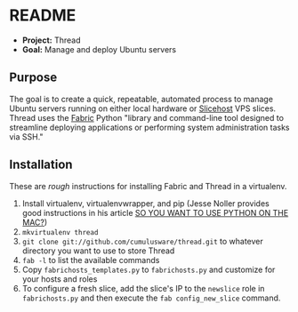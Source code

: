 # README #

* **Project:** Thread
* **Goal:** Manage and deploy Ubuntu servers

## Purpose ##

The goal is to create a quick, repeatable, automated process to manage Ubuntu servers running on either local hardware or [Slicehost][] VPS slices. Thread uses the [Fabric][] Python "library and command-line tool designed to streamline deploying applications or performing system administration tasks via SSH."

## Installation ##

These are *rough* instructions for installing Fabric and Thread in a virtualenv.

1. Install virtualenv, virtualenvwrapper, and pip (Jesse Noller provides good instructions in his article [SO YOU WANT TO USE PYTHON ON THE MAC?][noller-python])
2. `mkvirtualenv thread`
3. `git clone git://github.com/cumulusware/thread.git` to whatever directory you want to use to store Thread
4. `fab -l` to list the available commands
5. Copy `fabrichosts_templates.py` to `fabrichosts.py` and customize for your hosts and roles
5. To configure a fresh slice, add the slice's IP to the `newslice` role in `fabrichosts.py` and then execute the `fab config_new_slice` command.


[slicehost]: http://www.slicehost.com/

[fabric]: http://www.fabfile.org/

[noller-python]: http://jessenoller.com/2009/03/16/so-you-want-to-use-python-on-the-mac/